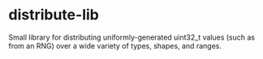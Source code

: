 # distribute-lib
Small library for distributing uniformly-generated uint32_t values (such as from an RNG) over a wide variety of types, shapes, and ranges.
